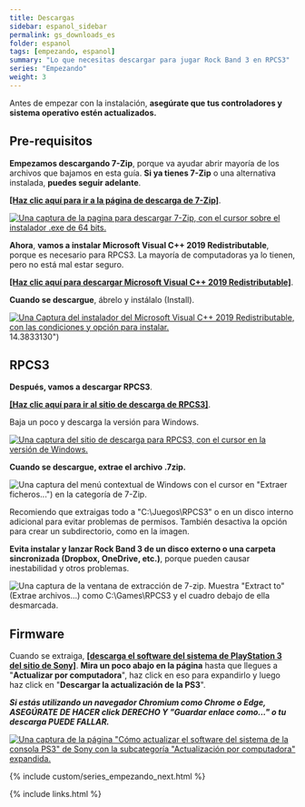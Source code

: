 ```yaml
---
title: Descargas
sidebar: espanol_sidebar
permalink: gs_downloads_es
folder: espanol
tags: [empezando, espanol]
summary: "Lo que necesitas descargar para jugar Rock Band 3 en RPCS3"
series: "Empezando"
weight: 3
---
```


Antes de empezar con la instalación, **asegúrate que tus controladores y sistema operativo estén actualizados.**

## Pre-requisitos

**Empezamos descargando 7-Zip**, porque va ayudar abrir mayoría de los archivos que bajamos en esta guía. **Si ya tienes 7-Zip** o una alternativa instalada, **puedes seguir adelante**.

[**[Haz clic aquí para ir a la página de descarga de 7-Zip]**](https://7zip-es.updatestar.com/).

[![Una captura de la pagina para descargar 7-Zip, con el cursor sobre el instalador .exe de 64 bits.](https://carlmylo.github.io/docu-rpcs3/images/install/7zipes.png)](https://7zip-es.updatestar.com/ "7zip-es.updatestar.com")

**Ahora**, **vamos a instalar Microsoft Visual C++ 2019 Redistributable**, porque es necesario para RPCS3. La mayoría de computadoras ya lo tienen, pero no está mal estar seguro.

[**[Haz clic aquí para descargar Microsoft Visual C++ 2019 Redistributable]**](https://aka.ms/vs/17/release/vc_redist.x64.exe).

**Cuando se descargue**, ábrelo y instálalo (Install). 

[![Una Captura del instalador del Microsoft Visual C++ 2019 Redistributable, con las condiciones y opción para instalar.](https://carlmylo.github.io/docu-rpcs3/images/install/mvcpp.png)](https://aka.ms/vs/17/release/vc_redist.x64.exe "Microsoft Visual C++ 2015-22 Redistributable (x64) 14.3833130")14.3833130")

## RPCS3

**Después, vamos a descargar RPCS3**.

[**[Haz clic aquí para ir al sitio de descarga de RPCS3]**](https://rpcs3.net/download).

Baja un poco y descarga la versión para Windows.

[![Una captura del sitio de descarga para RPCS3, con el cursor en la versión de Windows.](https://carlmylo.github.io/docu-rpcs3/images/install/rpcs3dl.png)](https://rpcs3.net/download "RPCS3 - Download")

**Cuando se descargue, extrae el archivo .7zip.**  

![Una captura del menú contextual de Windows con el cursor en "Extraer ficheros...") en la categoría de 7-Zip.](https://carlmylo.github.io/docu-rpcs3/images/install/extractrpcs3es.png "Extraer ficheros...")

Recomiendo que extraigas todo a "C:\\Juegos\\RPCS3" o en un disco interno adicional para evitar problemas de permisos. También desactiva la opción para crear un subdirectorio, como en la imagen.

**Evita instalar y lanzar Rock Band 3 de un disco externo o una carpeta sincronizada (Dropbox, OneDrive, etc.)**, porque pueden causar inestabilidad y otros problemas.  

![Una captura de la ventana de extracción de 7-zip. Muestra "Extract to" (Extrae archivos...) como C:\Games\RPCS3 y el cuadro debajo de ella desmarcada.](https://carlmylo.github.io/docu-rpcs3/images/install/extractdires.png "Extract")

## Firmware

Cuando se extraiga, [**[descarga el software del sistema de PlayStation 3 del sitio de Sony]**](https://www.playstation.com/support/hardware/ps3/system-software/). **Mira un poco abajo en la página** hasta que llegues a "**Actualizar por computadora**", haz click en eso para expandirlo y luego haz click en "**Descargar la actualización de la PS3**".

_**Si estás utilizando un navegador Chromium como Chrome o Edge, ASEGÚRATE DE HACER click DERECHO Y "Guardar enlace como..." o tu descarga PUEDE FALLAR.**_

[![Una captura de la página "Cómo actualizar el software del sistema de la consola PS3" de Sony con la subcategoría "Actualización por computadora" expandida.](https://carlmylo.github.io/docu-rpcs3/images/install/fwpagees.png)](https://www.playstation.com/support/hardware/ps3/system-software/ "Cómo actualizar el software del sistema de la consola PS3")

{% include custom/series_empezando_next.html %}

{% include links.html %}